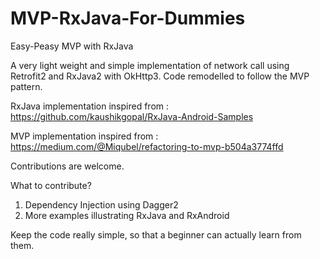 # MVP-RxJava-For-Dummies
Easy-Peasy MVP with RxJava 

A very light weight and simple implementation of network call using Retrofit2 and RxJava2 with OkHttp3. Code remodelled to follow the MVP pattern.

RxJava implementation inspired from : https://github.com/kaushikgopal/RxJava-Android-Samples

MVP implementation inspired from : https://medium.com/@Miqubel/refactoring-to-mvp-b504a3774ffd

Contributions are welcome. 

What to contribute?

1. Dependency Injection using Dagger2
2. More examples illustrating RxJava and RxAndroid

 Keep the code really simple, so that a beginner can actually learn from them.
